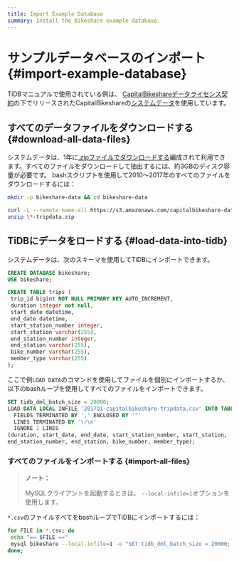 ```yaml
---
title: Import Example Database
summary: Install the Bikeshare example database.
---
```


# サンプルデータベースのインポート {#import-example-database}

TiDBマニュアルで使用されている例は、 [CapitalBikeshareデータライセンス契約](https://www.capitalbikeshare.com/data-license-agreement)の下でリリースされたCapitalBikeshareの[システムデータ](https://www.capitalbikeshare.com/system-data)を使用しています。

## すべてのデータファイルをダウンロードする {#download-all-data-files}

システムデータは、1年に[.zipファイルでダウンロードする](https://s3.amazonaws.com/capitalbikeshare-data/index.html)編成されて利用できます。すべてのファイルをダウンロードして抽出するには、約3GBのディスク容量が必要です。 bashスクリプトを使用して2010〜2017年のすべてのファイルをダウンロードするには：

```bash
mkdir -p bikeshare-data && cd bikeshare-data

curl -L --remote-name-all https://s3.amazonaws.com/capitalbikeshare-data/{2010..2017}-capitalbikeshare-tripdata.zip
unzip \*-tripdata.zip
```

## TiDBにデータをロードする {#load-data-into-tidb}

システムデータは、次のスキーマを使用してTiDBにインポートできます。

```sql
CREATE DATABASE bikeshare;
USE bikeshare;

CREATE TABLE trips (
 trip_id bigint NOT NULL PRIMARY KEY AUTO_INCREMENT,
 duration integer not null,
 start_date datetime,
 end_date datetime,
 start_station_number integer,
 start_station varchar(255),
 end_station_number integer,
 end_station varchar(255),
 bike_number varchar(255),
 member_type varchar(255)
);
```

ここで例`LOAD DATA`のコマンドを使用してファイルを個別にインポートするか、以下のbashループを使用してすべてのファイルをインポートできます。

```sql
SET tidb_dml_batch_size = 20000;
LOAD DATA LOCAL INFILE '2017Q1-capitalbikeshare-tripdata.csv' INTO TABLE trips
  FIELDS TERMINATED BY ',' ENCLOSED BY '"'
  LINES TERMINATED BY '\r\n'
  IGNORE 1 LINES
(duration, start_date, end_date, start_station_number, start_station,
end_station_number, end_station, bike_number, member_type);
```

### すべてのファイルをインポートする {#import-all-files}

> **ノート：**
>
> MySQLクライアントを起動するときは、 `--local-infile=1`オプションを使用します。

`*.csv`のファイルすべてをbashループでTiDBにインポートするには：

```bash
for FILE in *.csv; do
 echo "== $FILE =="
 mysql bikeshare --local-infile=1 -e "SET tidb_dml_batch_size = 20000; LOAD DATA LOCAL INFILE '${FILE}' INTO TABLE trips FIELDS TERMINATED BY ',' ENCLOSED BY '\"' LINES TERMINATED BY '\r\n' IGNORE 1 LINES (duration, start_date, end_date, start_station_number, start_station, end_station_number, end_station, bike_number, member_type);"
done;
```
